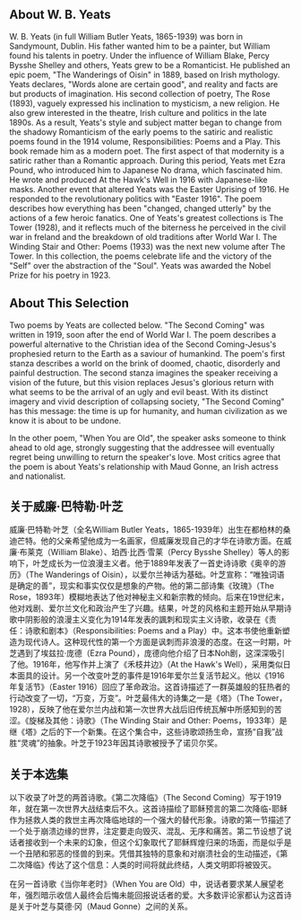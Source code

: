 
## About W. B. Yeats

W. B. Yeats (in full William Butler Yeats, 1865-1939) was born in Sandymount, Dublin. His father wanted him to be a painter, but William found his talents in poetry. Under the influence of William Blake, Percy Bysshe Shelley and others, Yeats grew to be a Romanticist. He published an epic poem, "The Wanderings of Oisin" in 1889, based on Irish mythology. Yeats declares, "Words alone are certain good", and reality and facts are but products of imagination. His second collection of poetry, The Rose (1893), vaguely expressed his inclination to mysticism, a new religion. He also grew interested in the theatre, Irish culture and politics in the late 1890s. As a result, Yeats's style and subject matter began to change from the shadowy Romanticism of the early poems to the satiric and realistic poems found in the 1914 volume, Responsibilities: Poems and a Play. This book remade him as a modern poet. The first aspect of that modernity is a satiric rather than a Romantic approach. During this period, Yeats met Ezra Pound, who introduced him to Japanese No drama, which fascinated him. He wrote and produced At the Hawk's Well in 1916 with Japanese-like masks. Another event that altered Yeats was the Easter Uprising of 1916. He responded to the revolutionary politics with "Easter 1916". The poem describes how everything has been "changed, changed utterly" by the actions of a few heroic fanatics. One of Yeats's greatest collections is The Tower (1928), and it reflects much of the biterness he perceived in the civil war in freland and the breakdown of old traditions after World War I. The Winding Stair and Other: Poems (1933) was the next new volume after The Tower. In this collection, the poems celebrate life and the victory of the "Self" over the abstraction of the "Soul". Yeats was awarded the Nobel Prize for his poetry in 1923.

## About This Selection

Two poems by Yeats are collected below. "The Second Coming" was written in 1919, soon after the end of World War I. The poem describes a powerful alternative to the Christian idea of the Second Coming-Jesus's prophesied return to the Earth as a saviour of humankind. The poem's first stanza describes a world on the brink of doomed, chaotic, disorderly and painful destruction. The second stanza imagines the speaker receiving a vision of the future, but this vision replaces Jesus's glorious return with what seems to be the arrival of an ugly and evil beast. With its distinct imagery and vivid description of collapsing society, "The Second Coming" has this message: the time is up for humanity, and human civilization as we know it is about to be undone.

In the other poem, "When You are Old", the speaker asks someone to think ahead to old age, strongly suggesting that the addressee will eventually regret being unwilling to return the speaker's love. Most critics agree that the poem is about Yeats's relationship with Maud Gonne, an Irish actress and nationalist.

## 关于威廉·巴特勒·叶芝

威廉·巴特勒·叶芝（全名William Butler Yeats，1865-1939年）出生在都柏林的桑迪芒特。他的父亲希望他成为一名画家，但威廉发现自己的才华在诗歌方面。在威廉·布莱克（William Blake）、珀西·比西·雪莱（Percy Bysshe Shelley）等人的影响下，叶芝成长为一位浪漫主义者。他于1889年发表了一首史诗诗歌《奥辛的游历》（The Wanderings of Oisin），以爱尔兰神话为基础。叶芝宣称：“唯独词语是确定的善”，现实和事实仅仅是想象的产物。他的第二部诗集《玫瑰》（The Rose，1893年）模糊地表达了他对神秘主义和新宗教的倾向。后来在19世纪末，他对戏剧、爱尔兰文化和政治产生了兴趣。结果，叶芝的风格和主题开始从早期诗歌中阴影般的浪漫主义变化为1914年发表的諷刺和现实主义诗歌，收录在《责任：诗歌和剧本》（Responsibilities: Poems and a Play）中。这本书使他重新塑造为现代诗人。这种现代性的第一个方面是讽刺而非浪漫的态度。在这一时期，叶芝遇到了埃兹拉·庞德（Ezra Pound），庞德向他介绍了日本Noh剧，这深深吸引了他。1916年，他写作并上演了《禾枝井边》（At the Hawk's Well），采用类似日本面具的设计。另一个改变叶芝的事件是1916年爱尔兰复活节起义。他以《1916年复活节》（Easter 1916）回应了革命政治。这首诗描述了一群英雄般的狂热者的行动改变了一切，“万变，万变”。叶芝最伟大的诗集之一是《塔》（The Tower，1928），反映了他在爱尔兰内战和第一次世界大战后旧传统瓦解中所感知到的苦涩。《旋梯及其他：诗歌》（The Winding Stair and Other: Poems，1933年）是继《塔》之后的下一个新集。在这个集合中，这些诗歌颂扬生命，宣扬“自我”战胜“灵魂”的抽象。叶芝于1923年因其诗歌被授予了诺贝尔奖。

## 关于本选集

以下收录了叶芝的两首诗歌。《第二次降临》（The Second Coming）写于1919年，就在第一次世界大战结束后不久。这首诗描绘了耶稣预言的第二次降临-耶稣作为拯救人类的救世主再次降临地球的一个强大的替代形象。诗歌的第一节描述了一个处于崩溃边缘的世界，注定要走向毁灭、混乱、无序和痛苦。第二节设想了说话者接收到一个未来的幻象，但这个幻象取代了耶稣辉煌归来的场面，而是似乎是一个丑陋和邪恶的怪兽的到来。凭借其独特的意象和对崩溃社会的生动描述，《第二次降临》传达了这个信息：人类的时间将就此终结，人类文明即将被毁灭。

在另一首诗歌《当你年老时》（When You are Old）中，说话者要求某人展望老年，强烈暗示收信人最终会后悔未能回报说话者的爱。大多数评论家都认为这首诗是关于叶芝与莫德·冈（Maud Gonne）之间的关系。